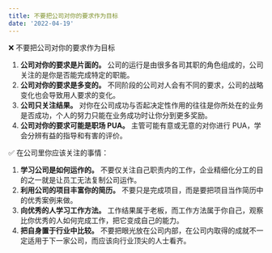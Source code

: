```yaml
---
title: 不要把公司对你的要求作为目标
date: '2022-04-19'
---
```


❌ 不要把公司对你的要求作为目标
1. **公司对你的要求是片面的。** 公司的运行是由很多各司其职的角色组成的，公司关注的是你是否能完成特定的职能。
2. **公司对你的要求是多变的。** 不同阶段的公司对人会有不同的要求，公司的战略变化也会导致用人要求的变化。
3. **公司只关注结果。** 对你在公司成功与否起决定性作用的往往是你所处在的业务是否成功，个人的努力只能在业务成功时让你分到更多奖励。
4. **公司对你的要求可能是职场 PUA。** 主管可能有意或无意的对你进行 PUA，学会分辨有益的指导和有害的评价。

✅ 在公司里你应该关注的事情：
1. **学习公司是如何运作的。** 不要仅关注自己职责内的工作，企业精细化分工的目的之一就是让员工无法复制公司运作。
2. **利用公司的项目丰富你的简历。** 不要只是完成项目，而是要把项目当作简历中的优秀案例来做。
3. **向优秀的人学习工作方法。** 工作结果属于老板，而工作方法属于你自己，观察比你优秀的人如何完成工作，把它变成自己的能力。
4. **把自身置于行业中比较。** 不要把眼光放在公司内部，在公司内取得的成就不一定适用于下一家公司，而应该向行业顶尖的人士看齐。

